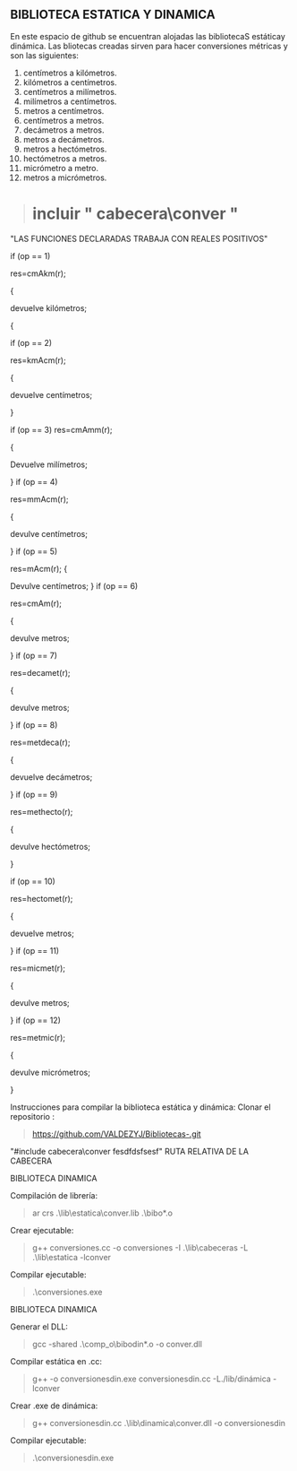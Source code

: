 ## BIBLIOTECA ESTATICA Y DINAMICA 
En este espacio de github se encuentran alojadas las bibliotecaS estáticay dinámica. Las bliotecas creadas sirven para hacer conversiones métricas y son las siguientes:
1.	centímetros a kilómetros.
2.	kilómetros a centímetros.
3.	centímetros a milímetros.
4.	milímetros a centímetros.
5.	metros a centímetros.
6.	centímetros a metros.
7.	decámetros a metros.
8.	metros a decámetros.
9.	metros a hectómetros.
10.	hectómetros a metros.
11.	micrómetro a metro.
12.	metros a micrómetros.

># incluir  " cabecera\conver "

 "LAS FUNCIONES DECLARADAS TRABAJA CON REALES POSITIVOS"

if (op == 1) 

res=cmAkm(r);

{

devuelve kilómetros;

{

if (op == 2)

res=kmAcm(r);

{

devuelve centímetros;

}


if (op == 3)
res=cmAmm(r);

{

Devuelve milímetros; 

}
if (op == 4)

res=mmAcm(r);

{

devulve centímetros;

}
if (op == 5)

res=mAcm(r);
{

Devulve centímetros;
}
if (op == 6)

res=cmAm(r);

{

devulve metros;

}
if (op == 7)

 res=decamet(r);
 
{

devulve metros;

}
if (op == 8)

res=metdeca(r);

{

devuelve decámetros; 

}
if (op == 9)

res=methecto(r);

{

devulve hectómetros; 

}

if (op == 10)

 res=hectomet(r);
 
{

devuelve metros;

}
if (op == 11)

 res=micmet(r);
 
{

devulve metros;

}
if (op == 12)

res=metmic(r);

{

devulve micrómetros;

}

Instrucciones para compilar la biblioteca estática y dinámica:
Clonar el repositorio :
>https://github.com/VALDEZYJ/Bibliotecas-.git

"#include cabecera\conver fesdfdsfsesf" RUTA RELATIVA DE LA CABECERA

BIBLIOTECA DINAMICA

Compilación de librería: 
> ar crs .\lib\estatica\conver.lib .\bibo\*.o

Crear ejecutable:

>g++ conversiones.cc -o conversiones -I .\lib\cabeceras -L .\lib\estatica -lconver

Compilar ejecutable:

>.\conversiones.exe

BIBLIOTECA DINAMICA

Generar el DLL:
>gcc -shared .\comp_o\bibodin\*.o -o conver.dll 

Compilar estática en .cc:
>g++ -o conversionesdin.exe conversionesdin.cc -L./lib/dinámica -lconver 

Crear .exe de dinámica:
>g++ conversionesdin.cc .\lib\dinamica\conver.dll -o conversionesdin

Compilar ejecutable:
>.\conversionesdin.exe

